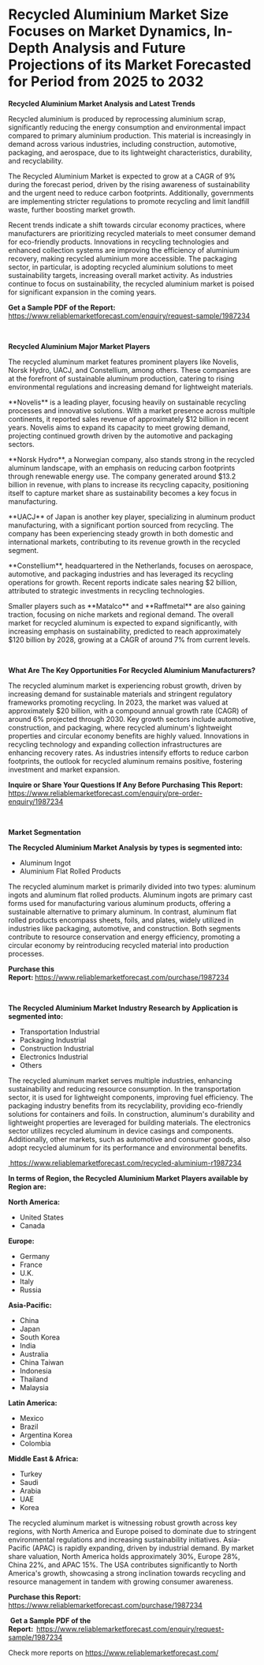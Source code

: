 <p><h1>Recycled Aluminium Market Size Focuses on Market Dynamics, In-Depth Analysis and Future Projections of its Market Forecasted for Period from 2025 to 2032</h1></p><p><strong>Recycled Aluminium Market Analysis and Latest Trends</strong></p>
<p><p>Recycled aluminium is produced by reprocessing aluminium scrap, significantly reducing the energy consumption and environmental impact compared to primary aluminium production. This material is increasingly in demand across various industries, including construction, automotive, packaging, and aerospace, due to its lightweight characteristics, durability, and recyclability.</p><p>The Recycled Aluminium Market is expected to grow at a CAGR of 9% during the forecast period, driven by the rising awareness of sustainability and the urgent need to reduce carbon footprints. Additionally, governments are implementing stricter regulations to promote recycling and limit landfill waste, further boosting market growth. </p><p>Recent trends indicate a shift towards circular economy practices, where manufacturers are prioritizing recycled materials to meet consumer demand for eco-friendly products. Innovations in recycling technologies and enhanced collection systems are improving the efficiency of aluminium recovery, making recycled aluminium more accessible. The packaging sector, in particular, is adopting recycled aluminium solutions to meet sustainability targets, increasing overall market activity. As industries continue to focus on sustainability, the recycled aluminium market is poised for significant expansion in the coming years.</p></p>
<p><strong>Get a Sample PDF of the Report:&nbsp;</strong> <a href="https://www.reliablemarketforecast.com/enquiry/request-sample/1987234?utm_campaign=2171&utm_medium=2&utm_source=Github&utm_content=ia&utm_term=30012025&utm_id=recycled-aluminium">https://www.reliablemarketforecast.com/enquiry/request-sample/1987234</a></p>
<p>&nbsp;</p>
<p><strong>Recycled Aluminium Major Market Players</strong></p>
<p><p>The recycled aluminum market features prominent players like Novelis, Norsk Hydro, UACJ, and Constellium, among others. These companies are at the forefront of sustainable aluminum production, catering to rising environmental regulations and increasing demand for lightweight materials.</p><p>**Novelis** is a leading player, focusing heavily on sustainable recycling processes and innovative solutions. With a market presence across multiple continents, it reported sales revenue of approximately $12 billion in recent years. Novelis aims to expand its capacity to meet growing demand, projecting continued growth driven by the automotive and packaging sectors.</p><p>**Norsk Hydro**, a Norwegian company, also stands strong in the recycled aluminum landscape, with an emphasis on reducing carbon footprints through renewable energy use. The company generated around $13.2 billion in revenue, with plans to increase its recycling capacity, positioning itself to capture market share as sustainability becomes a key focus in manufacturing.</p><p>**UACJ** of Japan is another key player, specializing in aluminum product manufacturing, with a significant portion sourced from recycling. The company has been experiencing steady growth in both domestic and international markets, contributing to its revenue growth in the recycled segment.</p><p>**Constellium**, headquartered in the Netherlands, focuses on aerospace, automotive, and packaging industries and has leveraged its recycling operations for growth. Recent reports indicate sales nearing $2 billion, attributed to strategic investments in recycling technologies.</p><p>Smaller players such as **Matalco** and **Raffmetal** are also gaining traction, focusing on niche markets and regional demand. The overall market for recycled aluminum is expected to expand significantly, with increasing emphasis on sustainability, predicted to reach approximately $120 billion by 2028, growing at a CAGR of around 7% from current levels.</p></p>
<p>&nbsp;</p>
<p><strong>What Are The Key Opportunities For Recycled Aluminium Manufacturers?</strong></p>
<p><p>The recycled aluminum market is experiencing robust growth, driven by increasing demand for sustainable materials and stringent regulatory frameworks promoting recycling. In 2023, the market was valued at approximately $20 billion, with a compound annual growth rate (CAGR) of around 6% projected through 2030. Key growth sectors include automotive, construction, and packaging, where recycled aluminum's lightweight properties and circular economy benefits are highly valued. Innovations in recycling technology and expanding collection infrastructures are enhancing recovery rates. As industries intensify efforts to reduce carbon footprints, the outlook for recycled aluminum remains positive, fostering investment and market expansion.</p></p>
<p><strong>Inquire or Share Your Questions If Any Before Purchasing This Report:</strong> <a href="https://www.reliablemarketforecast.com/enquiry/pre-order-enquiry/1987234?utm_campaign=2171&utm_medium=2&utm_source=Github&utm_content=ia&utm_term=30012025&utm_id=recycled-aluminium">https://www.reliablemarketforecast.com/enquiry/pre-order-enquiry/1987234</a></p>
<p>&nbsp;</p>
<p><strong>Market Segmentation</strong></p>
<p><strong>The Recycled Aluminium Market Analysis by types is segmented into:</strong></p>
<p><ul><li>Aluminum Ingot</li><li>Aluminium Flat Rolled Products</li></ul></p>
<p><p>The recycled aluminum market is primarily divided into two types: aluminum ingots and aluminum flat rolled products. Aluminum ingots are primary cast forms used for manufacturing various aluminum products, offering a sustainable alternative to primary aluminum. In contrast, aluminum flat rolled products encompass sheets, foils, and plates, widely utilized in industries like packaging, automotive, and construction. Both segments contribute to resource conservation and energy efficiency, promoting a circular economy by reintroducing recycled material into production processes.</p></p>
<p><strong>Purchase this Report:&nbsp;</strong><a href="https://www.reliablemarketforecast.com/purchase/1987234?utm_campaign=2171&utm_medium=2&utm_source=Github&utm_content=ia&utm_term=30012025&utm_id=recycled-aluminium">https://www.reliablemarketforecast.com/purchase/1987234</a></p>
<p>&nbsp;</p>
<p><strong>The Recycled Aluminium Market Industry Research by Application is segmented into:</strong></p>
<p><ul><li>Transportation Industrial</li><li>Packaging Industrial</li><li>Construction Industrial</li><li>Electronics Industrial</li><li>Others</li></ul></p>
<p><p>The recycled aluminum market serves multiple industries, enhancing sustainability and reducing resource consumption. In the transportation sector, it is used for lightweight components, improving fuel efficiency. The packaging industry benefits from its recyclability, providing eco-friendly solutions for containers and foils. In construction, aluminum's durability and lightweight properties are leveraged for building materials. The electronics sector utilizes recycled aluminum in device casings and components. Additionally, other markets, such as automotive and consumer goods, also adopt recycled aluminum for its performance and environmental benefits.</p></p>
<p><a href="https://www.reliablemarketforecast.com/recycled-aluminium-r1987234?utm_campaign=2171&utm_medium=2&utm_source=Github&utm_content=ia&utm_term=30012025&utm_id=recycled-aluminium">&nbsp;https://www.reliablemarketforecast.com/recycled-aluminium-r1987234</a></p>
<p><strong>In terms of Region, the Recycled Aluminium Market Players available by Region are:</strong></p>
<p>
    <p> <strong> North America: </strong>
        <ul>
            <li>United States</li>
            <li>Canada</li>
        </ul>
        </p> 
    <p> <strong> Europe: </strong>
        <ul>
            <li>Germany</li>
            <li>France</li>
            <li>U.K.</li>
            <li>Italy</li>
            <li>Russia</li>
        </ul>
        </p> 
    <p> <strong> Asia-Pacific: </strong>
        <ul>
            <li>China</li>
            <li>Japan</li>
            <li>South Korea</li>
            <li>India</li>
            <li>Australia</li>
            <li>China Taiwan</li>
            <li>Indonesia</li>
            <li>Thailand</li>
            <li>Malaysia</li>
        </ul>
        </p> 
    <p> <strong> Latin America: </strong>
        <ul>
            <li>Mexico</li>
            <li>Brazil</li>
            <li>Argentina Korea</li>
            <li>Colombia</li>
        </ul>
        </p> 
    <p> <strong> Middle East & Africa: </strong>
        <ul>
            <li>Turkey</li>
            <li>Saudi</li>
            <li>Arabia</li>
            <li>UAE</li>
            <li>Korea</li>
        </ul>
    </p>
    </p>
<p><p>The recycled aluminum market is witnessing robust growth across key regions, with North America and Europe poised to dominate due to stringent environmental regulations and increasing sustainability initiatives. Asia-Pacific (APAC) is rapidly expanding, driven by industrial demand. By market share valuation, North America holds approximately 30%, Europe 28%, China 22%, and APAC 15%. The USA contributes significantly to North America's growth, showcasing a strong inclination towards recycling and resource management in tandem with growing consumer awareness.</p></p>
<p><strong>Purchase this Report: </strong><a href="https://www.reliablemarketforecast.com/purchase/1987234?utm_campaign=2171&utm_medium=2&utm_source=Github&utm_content=ia&utm_term=30012025&utm_id=recycled-aluminium">https://www.reliablemarketforecast.com/purchase/1987234</a></p>
<p>&nbsp;<strong>Get a Sample PDF of the Report:&nbsp;&nbsp;</strong><a href="https://www.reliablemarketforecast.com/enquiry/request-sample/1987234?utm_campaign=2171&utm_medium=2&utm_source=Github&utm_content=ia&utm_term=30012025&utm_id=recycled-aluminium">https://www.reliablemarketforecast.com/enquiry/request-sample/1987234</a></p>
<p><strong></strong></p>
<p>Check more reports on <a href="https://www.reliablemarketforecast.com/?utm_campaign=2171&utm_medium=2&utm_source=Github&utm_content=ia&utm_term=30012025&utm_id=recycled-aluminium">https://www.reliablemarketforecast.com/</a></p>